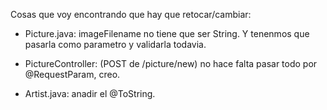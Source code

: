 Cosas que voy encontrando que hay que retocar/cambiar:

- Picture.java:
 imageFilename no tiene que ser String. Y tenenmos que pasarla como parametro y validarla todavia.

 - PictureController: (POST de /picture/new)
 no hace falta pasar todo por @RequestParam, creo.

 - Artist.java:
 anadir el @ToString.


